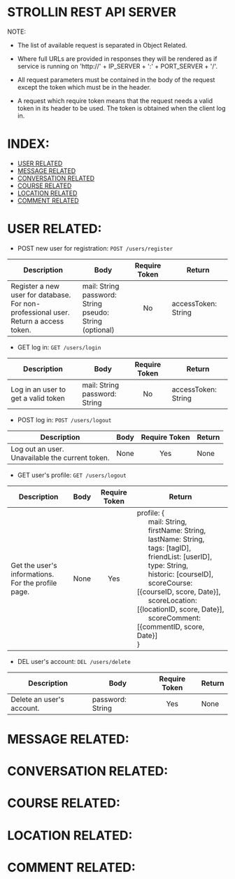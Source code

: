 # STROLLIN REST API SERVER 

NOTE:
- The list of available request is separated in Object Related.

- Where full URLs are provided in responses they will be rendered as if service is running on 'http://' + IP_SERVER + ':' + PORT_SERVER + '/'.

- All request parameters must be contained in the body of the request except the token which must be in the header.

- A request which require token means that the request needs a valid token in its header to be used. The token is obtained when the client log in.


INDEX:
======
- [USER RELATED](#USER-RELATED)
- [MESSAGE RELATED](#MESSAGE-RELATED)
- [CONVERSATION RELATED](#CONVERSATION-RELATED)
- [COURSE RELATED](#COURSE-RELATED)
- [LOCATION RELATED](#LOCATION-RELATED)
- [COMMENT RELATED](#COMMENT-RELATED)


USER RELATED:
=============

- POST new user for registration: ```POST /users/register```

| Description                                                     | Body                                                              | Require Token | Return              |
|-----------------------------------------------------------------|-------------------------------------------------------------------|:-------------:|---------------------|
| Register a new user for database.<br>For non-professional user.<br>Return a access token. | mail: String<br>password: String<br>pseudo: String <br>(optional) |       No      | accessToken: String |


- GET log in: ```GET /users/login```

| Description                         | Body                             | Require Token | Return              |
|-------------------------------------|----------------------------------|:-------------:|---------------------|
| Log in an user to get a valid token | mail: String<br>password: String |       No      | accessToken: String |


- POST log in: ```POST /users/logout```

| Description                         | Body                             | Require Token | Return              |
|-------------------------------------|----------------------------------|:-------------:|---------------------|
| Log out an user.<br>Unavailable the current token.| None |       Yes      | None |


- GET user's profile: ```GET /users/logout```

| Description                         | Body                             | Require Token | Return              |
|-------------------------------------|----------------------------------|:-------------:|---------------------|
| Get the user's informations.<br>For the profile page.| None |       Yes      | profile: {<br>&nbsp;&nbsp;&nbsp;&nbsp;&nbsp;&nbsp;mail: String,<br>&nbsp;&nbsp;&nbsp;&nbsp;&nbsp;&nbsp;firstName: String,<br>&nbsp;&nbsp;&nbsp;&nbsp;&nbsp;&nbsp;lastName: String,<br>&nbsp;&nbsp;&nbsp;&nbsp;&nbsp;&nbsp;tags: [tagID],<br>&nbsp;&nbsp;&nbsp;&nbsp;&nbsp;&nbsp;friendList: [userID],<br>&nbsp;&nbsp;&nbsp;&nbsp;&nbsp;&nbsp;type: String,<br>&nbsp;&nbsp;&nbsp;&nbsp;&nbsp;&nbsp;historic: [courseID],<br>&nbsp;&nbsp;&nbsp;&nbsp;&nbsp;&nbsp;scoreCourse: [{courseID, score, Date}],<br>&nbsp;&nbsp;&nbsp;&nbsp;&nbsp;&nbsp;scoreLocation: [{locationID, score, Date}],<br>&nbsp;&nbsp;&nbsp;&nbsp;&nbsp;&nbsp;scoreComment: [{commentID, score, Date}]<br>} |

- DEL user's account: ```DEL /users/delete```

| Description                         | Body                             | Require Token | Return              |
|-------------------------------------|----------------------------------|:-------------:|---------------------|
| Delete an user's account.| password: String | Yes | None |


MESSAGE RELATED:
================


CONVERSATION RELATED:
=====================


COURSE RELATED:
===============


LOCATION RELATED:
=================


COMMENT RELATED:
================
